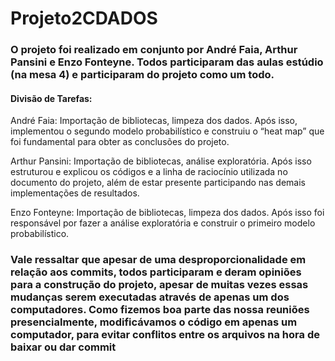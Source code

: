 # Projeto2CDADOS

### O projeto foi realizado em conjunto por André Faia, Arthur Pansini e Enzo Fonteyne. Todos participaram das aulas estúdio (na mesa 4) e participaram do projeto como um todo. 

#### Divisão de Tarefas:
André Faia: Importação de bibliotecas, limpeza dos dados. Após isso, implementou o segundo modelo probabilístico e construiu o “heat map” que foi fundamental para obter as conclusões do projeto. 

Arthur Pansini: Importação de bibliotecas, análise exploratória. Após isso estruturou e explicou os códigos e a linha de raciocínio utilizada no documento do projeto, além de estar presente participando nas demais implementações de resultados.

Enzo Fonteyne: Importação de bibliotecas, limpeza dos dados. Após isso foi responsável por fazer a análise exploratória e construir o primeiro modelo probabilístico.

### Vale ressaltar que apesar de uma desproporcionalidade em relação aos commits, todos participaram e deram opiniões para a construção do projeto, apesar de muitas vezes essas mudanças serem executadas através de apenas um dos computadores. Como fizemos boa parte das nossa reuniões presencialmente, modificávamos o código em apenas um computador, para evitar conflitos entre os arquivos na hora de baixar ou dar commit
